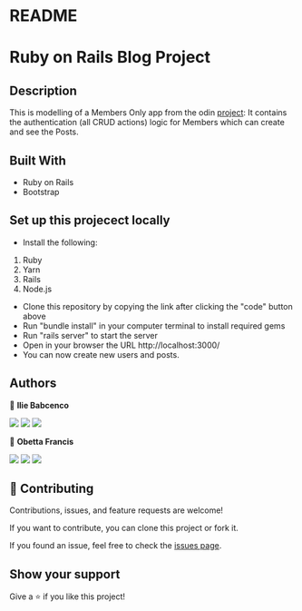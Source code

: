 # README

# Ruby on Rails Blog Project

## Description

This is modelling of a Members Only app from the odin [project](https://www.theodinproject.com/paths/full-stack-ruby-on-rails/courses/ruby-on-rails/lessons/authentication):
It contains the authentication (all CRUD actions) logic for Members which can create and see the Posts.

## Built With

- Ruby on Rails
- Bootstrap

## Set up this projecect locally

- Install the following:

1. Ruby
2. Yarn
3. Rails
4. Node.js

- Clone this repository by copying the link after clicking the "code" button above
- Run "bundle install" in your computer terminal to install required gems
- Run "rails server" to start the server
- Open in your browser the URL http://localhost:3000/
- You can now create new users and posts.

## Authors

👤 **Ilie Babcenco**

[![](https://img.shields.io/badge/GitHub-100000?style=for-the-badge&logo=github&logoColor=white)](https://github.com/iliebabcenco) [![](https://img.shields.io/badge/LinkedIn-0077B5?style=for-the-badge&logo=linkedin&logoColor=white)](https://www.linkedin.com/in/ilie-babcenco-72459a1b1/) [![](https://img.shields.io/badge/Twitter-1DA1F2?style=for-the-badge&logo=twitter&logoColor=white)](https://twitter.com/BabcencoIlie)

👤 **Obetta Francis**

[![](https://img.shields.io/badge/GitHub-100000?style=for-the-badge&logo=github&logoColor=white)](https://github.com/chasscepts) [![](https://img.shields.io/badge/Twitter-1DA1F2?style=for-the-badge&logo=twitter&logoColor=white)](https://twitter.com/chasscepts) [![](https://img.shields.io/badge/LinkedIn-0077B5?style=for-the-badge&logo=linkedin&logoColor=white)](https://www.linkedin.com/in/chasscepts/)

## 🤝 Contributing

Contributions, issues, and feature requests are welcome!

If you want to contribute, you can clone this project or fork it.

If you found an issue, feel free to check the [issues page](https://github.com/iliebabcenco/members-only/issues).

## Show your support

Give a ⭐️ if you like this project!
